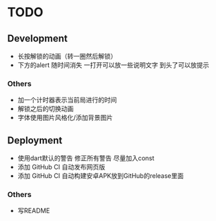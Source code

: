 # TODO

## Development

- 长按解锁的动画（转一圈然后解锁）
- 下方的alert 随时间消失 一打开可以放一些说明文字 到头了可以放提示

### Others

- 加一个计时器表示当前局进行的时间
- 解锁之后的切换动画
- 字体使用图片风格化/添加背景图片

## Deployment

- 使用dart默认的警告 修正所有警告 尽量加入const
- 添加 GitHub CI 自动发布网页版
- 添加 GitHub CI 自动构建安卓APK放到GitHub的release里面

### Others

- 写README
